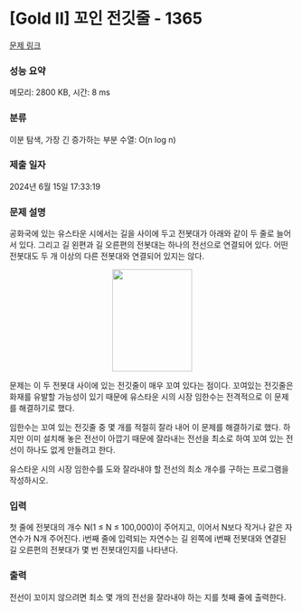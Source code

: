# [Gold II] 꼬인 전깃줄 - 1365 

[문제 링크](https://www.acmicpc.net/problem/1365) 

### 성능 요약

메모리: 2800 KB, 시간: 8 ms

### 분류

이분 탐색, 가장 긴 증가하는 부분 수열: O(n log n)

### 제출 일자

2024년 6월 15일 17:33:19

### 문제 설명

<p>공화국에 있는 유스타운 시에서는 길을 사이에 두고 전봇대가 아래와 같이 두 줄로 늘어서 있다. 그리고 길 왼편과 길 오른편의 전봇대는 하나의 전선으로 연결되어 있다. 어떤 전봇대도 두 개 이상의 다른 전봇대와 연결되어 있지는 않다.</p>

<p style="text-align: center;"><img alt="" src="https://onlinejudgeimages.s3-ap-northeast-1.amazonaws.com/upload/201004/picpicpicpicpicpicpicp.JPG" style="height:181px; width:141px"></p>

<p>문제는 이 두 전봇대 사이에 있는 전깃줄이 매우 꼬여 있다는 점이다. 꼬여있는 전깃줄은 화재를 유발할 가능성이 있기 때문에 유스타운 시의 시장 임한수는 전격적으로 이 문제를 해결하기로 했다.</p>

<p>임한수는 꼬여 있는 전깃줄 중 몇 개를 적절히 잘라 내어 이 문제를 해결하기로 했다. 하지만 이미 설치해 놓은 전선이 아깝기 때문에 잘라내는 전선을 최소로 하여 꼬여 있는 전선이 하나도 없게 만들려고 한다.</p>

<p>유스타운 시의 시장 임한수를 도와 잘라내야 할 전선의 최소 개수를 구하는 프로그램을 작성하시오.</p>

### 입력 

 <p>첫 줄에 전봇대의 개수 N(1 ≤ N ≤ 100,000)이 주어지고, 이어서 N보다 작거나 같은 자연수가 N개 주어진다. i번째 줄에 입력되는 자연수는 길 왼쪽에 i번째 전봇대와 연결된 길 오른편의 전봇대가 몇 번 전봇대인지를 나타낸다.</p>

### 출력 

 <p>전선이 꼬이지 않으려면 최소 몇 개의 전선을 잘라내야 하는 지를 첫째 줄에 출력한다.</p>

